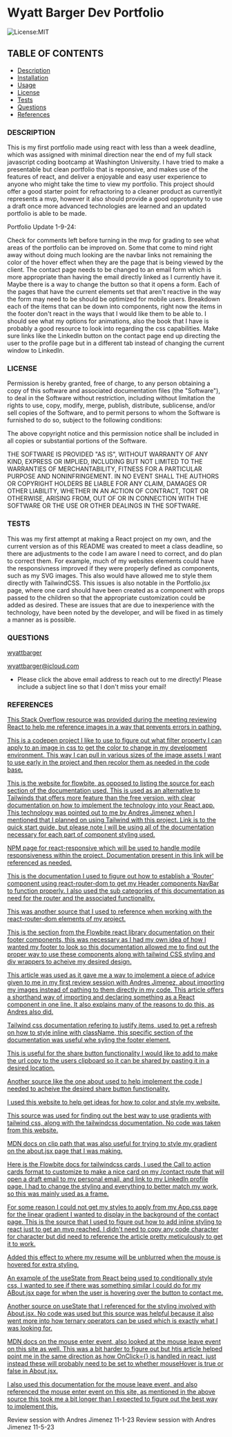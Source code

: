 # Wyatt Barger Dev Portfolio

![License:MIT](https://img.shields.io/badge/License-MIT-yellow.svg)



## TABLE OF CONTENTS
- [Description](#description)
- [Installation](#installation)
- [Usage](#usage)
- [License](#license)
- [Tests](#tests)
- [Questions](#questions)
- [References](#references)




### DESCRIPTION


This is my first portfolio made using react with less than a week deadline, which was assigned with minimal direction near the end of my full stack javascript coding bootcamp at Washington University. I have tried to make a presentable but clean portfolio that is reponsive, and makes  use of the features of react, and deliver a enjoyable and easy user experience to anyone who might take the time to view my portfolio. This project should offer a good starter point for refractoring to a cleaner product as currentlyit represents a mvp, however it also should provide a good opprotunity to use a draft once more advanced technologies are learned and an updated portfolio is able to be made.

Portfolio Update 1-9-24:

Check for comments left before turning in the mvp for grading to see what areas of the portfolio can be improved on. Some that come to mind right away without doing much looking are the navbar links not remaining the color of the hover effect when they are the page that is being viewed by the client. The contact page needs to be changed to an email form which is more appropriate than having the email directly linked as I currently have it. Maybe there is a way to change the button so that it opens a form. Each of the pages that have the current elements set that aren't reactive in the way the form may need to be should be optimized for mobile users. Breakdown each of the items that can be down into components, right now the items in the footer don't react in the ways that I would like them to be able to. I should see what my options for animations, also the book that I have is probably a good resource to look into regarding the css capabilities. Make sure links like the LinkedIn button on the contact page end up directing the user to the profile page but in a different tab instead of changing the current window to LinkedIn. 


### LICENSE

Permission is hereby granted, free of charge, to any person obtaining a copy of this software and associated documentation files (the "Software"), to deal in the Software without restriction, including without limitation the rights to use, copy, modify, merge, publish, distribute, sublicense, and/or sell copies of the Software, and to permit persons to whom the Software is furnished to do so, subject to the following conditions:

The above copyright notice and this permission notice shall be included in all copies or substantial portions of the Software.

THE SOFTWARE IS PROVIDED "AS IS", WITHOUT WARRANTY OF ANY KIND, EXPRESS OR IMPLIED, INCLUDING BUT NOT LIMITED TO THE WARRANTIES OF MERCHANTABILITY, FITNESS FOR A PARTICULAR PURPOSE AND NONINFRINGEMENT. IN NO EVENT SHALL THE AUTHORS OR COPYRIGHT HOLDERS BE LIABLE FOR ANY CLAIM, DAMAGES OR OTHER LIABILITY, WHETHER IN AN ACTION OF CONTRACT, TORT OR OTHERWISE, ARISING FROM, OUT OF OR IN CONNECTION WITH THE SOFTWARE OR THE USE OR OTHER DEALINGS IN THE SOFTWARE.

### TESTS


This was my first attempt at making a React project on my own, and the current version as of this README was created to meet a class deadline, so there are adjustments to the code I am aware I need to correct, and do plan to correct them. For example, much of my websites elements could have the responsivness improved if they were properly defined as components, such as my SVG images. This also would have allowed me to style them directly with TailwindCSS. This issues is also notable in the Portfolio.jsx page, where one card should have been created as a component with props passed to the children so that the appropriate customization could be added as desired. These are issues that are due to inexperience with the technology, have been noted by the developer, and will be fixed in as timely a manner as is possible.

### QUESTIONS

[wyattbarger](https://github.com)


[wyattbarger@icloud.com](mailto:wyattbarger@icloud.com)

- Please click the above email address to reach out to me directly! Please include a subject line so that I don't miss your email!


### REFERENCES

[This Stack Overflow resource was provided during the meeting reviewing React to help me reference images in a way that prevents errors in pathing.](https://stackoverflow.com/questions/39999367/how-do-i-reference-a-local-image-in-react)

[This is a codepen project I like to use to figure out what filter property I can apply to an image in css to get the color to change in my development environment. This way I can pull in various sizes of the image assets I want to use early in the project and then recolor them as needed in the code base.](https://codepen.io/sosuke/pen/Pjoqqp)

[This is the website for flowbite, as opposed to listing the source for each section of the documentation used. This is used as an alternative to Tailwinds that offers more feature than the free version, with clear documentation on how to implement the technology into your React app. This technology was pointed out to me by Andres Jimenez when I mentioned that I planned on using Tailwind with this project. Link is to the quick start guide, but please note I will be using all of the documentation necessary for each part of component styling used.](https://www.flowbite-react.com/docs/getting-started/quickstart)

[NPM page for react-responsive which will be used to handle modile responsiveness within the project. Documentation present in this link will be referenced as needed.](https://www.npmjs.com/package/react-responsive)

[This is the documentation I used to figure out how to establish a 'Router' component using react-router-dom to get my Header components NavBar to function properly. I also used the sub categories of this documentation as need for the router and the associated functionality.](https://reactrouter.com/en/main/routers/picking-a-router)

[This was another source that I used to reference when working with the react-router-dom elements of my project.](https://www.w3schools.com/react/react_router.asp)

[This is the section from the Flowbite react library documentation on their footer components, this was necessary as I had my own idea of how I wanted my footer to look so this documentation allowed me to find out the proper way to use these components along with tailwind CSS styling and div wrappers to acheive my desired design.](https://www.flowbite-react.com/docs/components/footer)

[This article was used as it gave me a way to implement a piece of advice given to me in my first review session with Andres Jimenez, about importing my images instead of pathing to them directly in my code. This article offers a shorthand way of importing and declaring something as a React component in one line. It also explains many of the reasons to do this, as Andres also did.](https://betterprogramming.pub/react-best-way-of-importing-svg-the-how-and-why-f7c968272dd9)

[Tailwind css documentation refering to justify items, used to get a refresh on how to style inline with className, this specific section of the documentation was useful whe syling the footer element.](https://v2.tailwindcss.com/docs/justify-items)

[This is useful for the share button functionality I would like to add to make the url copy to the users clipboard so it can be shared by pasting it in a desired location.](https://www.w3schools.com/howto/howto_js_copy_clipboard.asp)

[Another source like the one about used to help implement the code I needed to acheive the desired share button functionality.](https://www.freecodecamp.org/news/how-to-get-the-current-url-with-javascript/#:~:text=You%20can%20do%20this%20by,location.)

[I used this website to help get ideas for how to color and style my website.](https://coolors.co/000000-1b1d20-292b30-363940-444850-515660-80848c-989ba2-afb2b8-ffffff)

[This source was used for finding out the best way to use gradients with tailwind css, along with the tailwindcss documentation. No code was taken from this website.](https://blog.logrocket.com/guide-adding-gradients-tailwind-css/)

[MDN docs on clip path that was also useful for trying to style my gradient on the about.jsx page that I was making.](https://developer.mozilla.org/en-US/docs/Web/CSS/clip-path)

[Here is the Flowbite docs for tailwindcss cards, I used the Call to action cards format to customize to make a nice card on my /contact route that will open a draft email to my personal email, and link to my LinkedIn profile page. I had to change the styling and everything to better match my work, so this was mainly used as a frame.](https://flowbite.com/docs/components/card/)

[For some reason I could not get my styles to apply from my App.css page for the linear gradient I wanted to display in the background of the contact page. This is the source that I used to figure out how to add inline styling to react just to get an mvp reached. I didn't need to copy any code character for character but did need to reference the article pretty meticulously to get it to work.](https://www.pluralsight.com/guides/inline-styling-with-react)

[Added this effect to where my resume will be unblurred when the mouse is hovered for extra styling.](https://www.w3schools.com/howto/howto_css_transition_hover.asp)

[An example of the useState from React being used to conditionally style css, I wanted to see if there was something similar I could do for my ABout.jsx page for when the user is hovering over the button to contact me.](https://medium.com/geekculture/using-reacts-state-to-update-css-dynamically-c9b45570340c)

[Another source on useState that I referenced for the styling involved with About.jsx. No code was used but this source was helpful because it also went more into how ternary operators can be used which is exactly what I was looking for.](https://medium.com/geekculture/using-reacts-state-to-update-css-dynamically-c9b45570340c)

[MDN docs on the mouse enter event, also looked at the mouse leave event on this site as well. This was a bit harder to figure out but htis article helped point me in the same direction as how OnClick={} is handled in react, just instead these will probably need to be set to whether mouseHover is true or false in About.jsx.](https://developer.mozilla.org/en-US/docs/Web/API/Element/mouseenter_event)

[I also used this documentation for the mouse leave event, and also referenced the mouse enter event on this site, as mentioned in the above source this took me a bit longer than I expected to figure out the best way to implement this.](https://www.w3schools.com/jsref/event_onmouseleave.asp)

Review session with Andres Jimenez 11-1-23 
Review session with Andres Jimenez 11-5-23 

